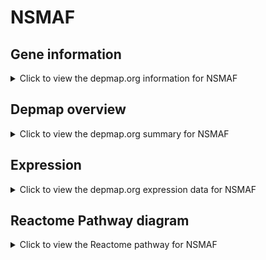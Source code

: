 <h1>NSMAF</h1>

<h2>Gene information</h2>
<details>
  <summary>Click to view the depmap.org information for NSMAF</summary>
  <p><a href="https://depmap.org/portal/gene/NSMAF?tab=about" target="_BLANK">Open page in a new tab...</a></p>
  <iframe src="https://depmap.org/portal/gene/NSMAF?tab=about" style="border:none;width:100%;height:800px"></iframe>
</details>

<h2>Depmap overview</h2>
<details>
  <summary>Click to view the depmap.org summary for NSMAF</summary>
  <p><a href="https://depmap.org/portal/gene/NSMAF?tab=overview" target="_BLANK">Open page in a new tab...</a></p>
  <iframe src="https://depmap.org/portal/gene/NSMAF?tab=overview" style="border:none;width:100%;height:800px"></iframe>
</details>

<h2>Expression</h2>
<details>
  <summary>Click to view the depmap.org expression data for NSMAF</summary>
  <p><a href="https://depmap.org/portal/gene/NSMAF?tab=characterization" target="_BLANK">Open page in a new tab...</a></p>
  <iframe src="https://depmap.org/portal/gene/NSMAF?tab=characterization" style="border:none;width:100%;height:800px"></iframe>
</details>



<h2>Reactome Pathway diagram</h2>
<details>
  <summary>Click to view the Reactome pathway for NSMAF</summary>
  <p><a href="https://reactome.org/PathwayBrowser/#/R-HSA-5626978" target="_BLANK">Open page in a new tab...</a></p>
  <p>TNFR1-mediated ceramide production</p>
<iframe src="https://reactome.org/PathwayBrowser/#/R-HSA-5626978" style="border:none;width:100%;height:800px"></iframe>
</details>



